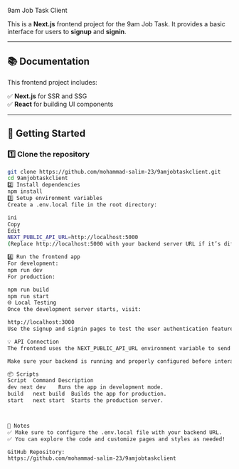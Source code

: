 9am Job Task Client

This is a **Next.js** frontend project for the 9am Job Task. It provides a basic interface for users to **signup** and **signin**.

---

## 📚 Documentation

This frontend project includes:

✅ **Next.js** for SSR and SSG  
✅ **React** for building UI components  
  

---

## 🚀 Getting Started

### 1️⃣ Clone the repository
```bash
git clone https://github.com/mohammad-salim-23/9amjobtaskclient.git
cd 9amjobtaskclient
2️⃣ Install dependencies
npm install
3️⃣ Setup environment variables
Create a .env.local file in the root directory:

ini
Copy
Edit
NEXT_PUBLIC_API_URL=http://localhost:5000
(Replace http://localhost:5000 with your backend server URL if it’s different.)

4️⃣ Run the frontend app
For development:
npm run dev
For production:

npm run build
npm run start
🌐 Local Testing
Once the development server starts, visit:

http://localhost:3000
Use the signup and signin pages to test the user authentication features.

💡 API Connection
The frontend uses the NEXT_PUBLIC_API_URL environment variable to send requests to the backend (e.g., signup and signin endpoints).

Make sure your backend is running and properly configured before interacting with the frontend!

📦 Scripts
Script	Command	Description
dev	next dev	Runs the app in development mode.
build	next build	Builds the app for production.
start	next start	Starts the production server.



📌 Notes
✅ Make sure to configure the .env.local file with your backend URL.
✅ You can explore the code and customize pages and styles as needed!

GitHub Repository:
https://github.com/mohammad-salim-23/9amjobtaskclient